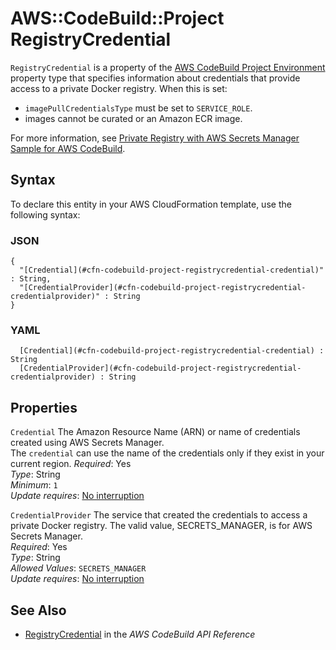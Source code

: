 # AWS::CodeBuild::Project RegistryCredential<a name="aws-properties-codebuild-project-registrycredential"></a>

 `RegistryCredential` is a property of the [AWS CodeBuild Project Environment ](https://docs.aws.amazon.com/AWSCloudFormation/latest/UserGuide/aws-properties-codebuild-project-environment.html) property type that specifies information about credentials that provide access to a private Docker registry\. When this is set: 
+  `imagePullCredentialsType` must be set to `SERVICE_ROLE`\. 
+  images cannot be curated or an Amazon ECR image\.

 For more information, see [Private Registry with AWS Secrets Manager Sample for AWS CodeBuild](https://docs.aws.amazon.com/codebuild/latest/userguide/sample-private-registry.html)\. 

## Syntax<a name="aws-properties-codebuild-project-registrycredential-syntax"></a>

To declare this entity in your AWS CloudFormation template, use the following syntax:

### JSON<a name="aws-properties-codebuild-project-registrycredential-syntax.json"></a>

```
{
  "[Credential](#cfn-codebuild-project-registrycredential-credential)" : String,
  "[CredentialProvider](#cfn-codebuild-project-registrycredential-credentialprovider)" : String
}
```

### YAML<a name="aws-properties-codebuild-project-registrycredential-syntax.yaml"></a>

```
﻿  [Credential](#cfn-codebuild-project-registrycredential-credential) : String
﻿  [CredentialProvider](#cfn-codebuild-project-registrycredential-credentialprovider) : String
```

## Properties<a name="aws-properties-codebuild-project-registrycredential-properties"></a>

`Credential`  <a name="cfn-codebuild-project-registrycredential-credential"></a>
 The Amazon Resource Name \(ARN\) or name of credentials created using AWS Secrets Manager\.   
 The `credential` can use the name of the credentials only if they exist in your current region\. 
*Required*: Yes  
*Type*: String  
*Minimum*: `1`  
*Update requires*: [No interruption](https://docs.aws.amazon.com/AWSCloudFormation/latest/UserGuide/using-cfn-updating-stacks-update-behaviors.html#update-no-interrupt)

`CredentialProvider`  <a name="cfn-codebuild-project-registrycredential-credentialprovider"></a>
 The service that created the credentials to access a private Docker registry\. The valid value, SECRETS\_MANAGER, is for AWS Secrets Manager\.   
*Required*: Yes  
*Type*: String  
*Allowed Values*: `SECRETS_MANAGER`  
*Update requires*: [No interruption](https://docs.aws.amazon.com/AWSCloudFormation/latest/UserGuide/using-cfn-updating-stacks-update-behaviors.html#update-no-interrupt)

## See Also<a name="aws-properties-codebuild-project-registrycredential--seealso"></a>
+  [ RegistryCredential](https://docs.aws.amazon.com/codebuild/latest/APIReference/API_RegistryCredential.html) in the *AWS CodeBuild API Reference* 